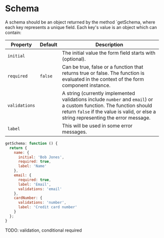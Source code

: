 # Schema

A schema should be an object returned by the method `getSchema, where each key represents a unique field. Each key's value is an object which can contain:

Property | Default | Description
---------|---------|-------------
`initial`| | The initial value the form field starts with (optional).
`required`| `false` | Can be true, false or a function that returns true or false. The function is evaluated in the context of the form component instance.
`validations`| | A string (currently implemented validations include `number` and `email`) or a custom function. The function should return `false` if the value is valid, or else a string representing the error message.
`label`| | This will be used in some error messages.

```js
getSchema: function () {
  return {
    name: {
      initial: 'Bob Jones',
      required: true,
      label: 'Name'
    },
    email: {
      required: true,
      label: 'Email',
      validations: 'email'
    },
    cardNumber: {
      validations: 'number',
      label: 'Credit card number'
    }
  };
}
```

TODO: validation, conditional required
